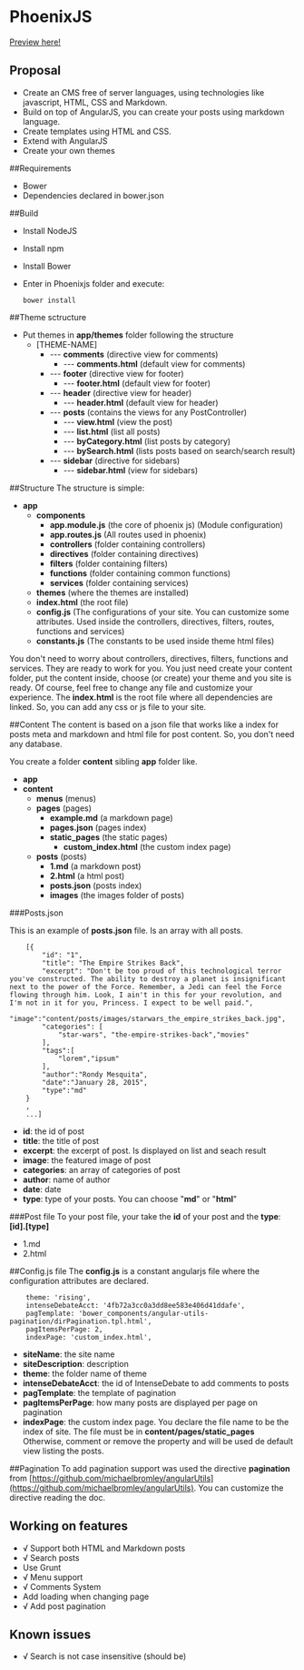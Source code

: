 # PhoenixJS

[Preview here!](http://rondymesquita.github.io/#/)

## Proposal
- Create an CMS free of server languages, using technologies like javascript, HTML, CSS and Markdown.
- Build on top of AngularJS, you can create your posts using markdown language.
- Create templates using HTML and CSS.
- Extend with AngularJS
- Create your own themes

##Requirements
- Bower
- Dependencies declared in bower.json

##Build
 - Install NodeJS
 - Install npm
 - Install Bower
 - Enter in Phoenixjs folder and execute:

    ```
    bower install
    ```

##Theme sctructure
- Put themes in **app/themes** folder following the structure
    - [THEME-NAME]
        - --- **comments** (directive view for comments)
            - --- **comments.html** (default view for comments)
        - --- **footer** (directive view for footer)
            - --- **footer.html** (default view for footer)
        - --- **header** (directive view for header)
            - --- **header.html** (default view for header)
        - --- **posts** (contains the views for any PostController)
            - --- **view.html** (view the post)
            - --- **list.html** (list all posts)
            - --- **byCategory.html** (list posts by category)
            - --- **bySearch.html** (lists posts based on search/search result)
        - --- **sidebar** (directive for sidebars)
            - --- **sidebar.html** (view for sidebars)

##Structure
The structure is simple:

 - **app**
	- **components**
		- **app.module.js**  (the core of phoenix js) (Module configuration)
		- **app.routes.js** (All routes used in phoenix)
		- **controllers** (folder containing controllers)
		- **directives** (folder containing directives)
		- **filters** (folder containing filters)
		- **functions** (folder containing common functions)
		- **services** (folder containing services)
	- **themes** (where the themes are installed)
	- **index.html** (the root file)
	- **config.js** (The configurations of your site. You can customize some attributes. Used inside the controllers, directives, filters, routes, functions and services)
	- **constants.js** (The constants to be used inside theme html files)


You don't need to worry about controllers, directives, filters, functions and services. They are ready to work for you. You just need create your content folder, put the content inside, choose (or create) your theme and you site is ready.
Of course, feel free to change any file and customize your experience.
The **index.html** is the root file where all dependencies are linked. So, you can add any css or js file to your site.

##Content
The content is based on a json file that works like a index for posts meta and markdown and html file for post content. So, you don't need any database.

You create a folder **content** sibling **app** folder like.

 - **app**
 - **content**
     - **menus** (menus)
     - **pages** (pages)
         - **example.md** (a markdown page)
         - **pages.json** (pages index)
         - **static_pages** (the static pages)
	         - **custom_index.html** (the custom index page)
     - **posts** (posts)
         - **1.md** (a markdown post)
         - **2.html** (a html post)
         - **posts.json** (posts index)
         - **images** (the images folder of posts)

###Posts.json

This is an example of **posts.json** file. Is an array with all posts.

```
    [{
        "id": "1",
        "title": "The Empire Strikes Back",
        "excerpt": "Don't be too proud of this technological terror you've constructed. The ability to destroy a planet is insignificant next to the power of the Force. Remember, a Jedi can feel the Force flowing through him. Look, I ain't in this for your revolution, and I'm not in it for you, Princess. I expect to be well paid.",
        "image":"content/posts/images/starwars_the_empire_strikes_back.jpg",
        "categories": [
            "star-wars", "the-empire-strikes-back","movies"
        ],
        "tags":[
            "lorem","ipsum"
        ],
        "author":"Rondy Mesquita",
        "date":"January 28, 2015",
        "type":"md"
    }
    ,
    ...]
```

 - **id**: the id of post
 - **title**: the title of post
 - **excerpt**: the excerpt of post. Is displayed on list and seach result
 - **image**:  the featured image of post
 - **categories**: an array of categories of post
 - **author**: name of author
 - **date**: date
 - **type**: type of your posts. You can choose "**md**" or "**html**"

###Post file
To your post file, your take the **id** of your post and the **type**: **[id].[type]**

 - 1.md
 - 2.html

##Config.js file
The **config.js** is a constant angularjs file where the configuration attributes are declared.
```
    theme: 'rising',
    intenseDebateAcct: '4fb72a3cc0a3dd8ee583e406d41ddafe',
    pagTemplate: 'bower_components/angular-utils-pagination/dirPagination.tpl.html',
    pagItemsPerPage: 2,
    indexPage: 'custom_index.html',
```

 - **siteName**: the site name
 - **siteDescription**: description
 - **theme**: the folder name of theme
 - **intenseDebateAcct**: the id of IntenseDebate to add comments to posts
 - **pagTemplate**: the template of pagination
 - **pagItemsPerPage**: how many posts are displayed per page on pagination
 - **indexPage**: the custom index page. You declare the file name to be the index of site. The file must be in **content/pages/static_pages** Otherwise, comment or remove the property and will be used de default view listing the posts.

##Pagination
To add pagination support was used the directive **pagination** from
[https://github.com/michaelbromley/angularUtils](https://github.com/michaelbromley/angularUtils). You can customize the directive reading the doc.

## Working on features
- √ Support both HTML and Markdown posts
- √ Search posts
-   Use Grunt
- √ Menu support
- √ Comments System
-   Add loading when changing page
- √ Add post pagination

## Known issues
- √ Search is not case insensitive (should be)

